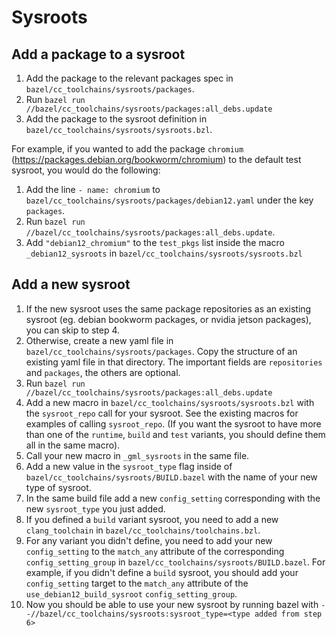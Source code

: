 # Sysroots

## Add a package to a sysroot

1. Add the package to the relevant packages spec in `bazel/cc_toolchains/sysroots/packages`.
2. Run `bazel run //bazel/cc_toolchains/sysroots/packages:all_debs.update`
3. Add the package to the sysroot definition in `bazel/cc_toolchains/sysroots/sysroots.bzl`.

For example, if you wanted to add the package `chromium` (<https://packages.debian.org/bookworm/chromium>) to the default test sysroot, you would do the following:
1. Add the line `- name: chromium` to `bazel/cc_toolchains/sysroots/packages/debian12.yaml` under the key `packages`.
2. Run `bazel run //bazel/cc_toolchains/sysroots/packages:all_debs.update`.
3. Add `"debian12_chromium"` to the `test_pkgs` list inside the macro `_debian12_sysroots` in `bazel/cc_toolchains/sysroots/sysroots.bzl`

## Add a new sysroot

1. If the new sysroot uses the same package repositories as an existing sysroot (eg. debian bookworm packages, or nvidia jetson packages), you can skip to step 4.
1. Otherwise, create a new yaml file in `bazel/cc_toolchains/sysroots/packages`. Copy the structure of an existing yaml file in that directory. The important fields are `repositories` and `packages`, the others are optional.
1. Run `bazel run //bazel/cc_toolchains/sysroots/packages:all_debs.update`
1. Add a new macro in `bazel/cc_toolchains/sysroots/sysroots.bzl` with the `sysroot_repo` call for your sysroot. See the existing macros for examples of calling `sysroot_repo`. (If you want the sysroot to have more than one of the `runtime`, `build` and `test` variants, you should define them all in the same macro).
1. Call your new macro in `_gml_sysroots` in the same file.
1. Add a new value in the `sysroot_type` flag inside of `bazel/cc_toolchains/sysroots/BUILD.bazel` with the name of your new type of sysroot.
1. In the same build file add a new `config_setting` corresponding with the new `sysroot_type` you just added.
1. If you defined a `build` variant sysroot, you need to add a new `clang_toolchain` in `bazel/cc_toolchains/toolchains.bzl`.
1. For any variant you didn't define, you need to add your new `config_setting` to the `match_any` attribute of the corresponding `config_setting_group` in `bazel/cc_toolchains/sysroots/BUILD.bazel`.
For example, if you didn't define a `build` sysroot, you should add your `config_setting` target to the `match_any` attribute of the `use_debian12_build_sysroot` `config_setting_group`.
1. Now you should be able to use your new sysroot by running bazel with `--//bazel/cc_toolchains/sysroots:sysroot_type=<type added from step 6>`
